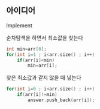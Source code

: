 ## 아이디어
Implement  
  
순차탐색을 하면서 최소값을 찾는다
```c
int min=arr[0];
for(int i=1 ; i<arr.size() ; i++)
    if(arr[i]<min)
        min=arr[i];
```
찾은 최소값과 같지 않을 때 넣는다
```c
for(int i=0 ; i<arr.size() ; i++)
    if(arr[i]!=min)
        answer.push_back(arr[i]);
```

